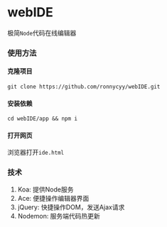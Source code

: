 # webIDE
极简`Node`代码在线编辑器

### 使用方法

#### 克隆项目
`git clone https://github.com/ronnycyy/webIDE.git`

#### 安装依赖
`cd webIDE/app && npm i`

#### 打开网页
浏览器打开`ide.html`

### 技术
1. Koa:  提供Node服务
2. Ace:  便捷操作编辑器界面
3. jQuery:  快捷操作DOM，发送Ajax请求
4. Nodemon: 服务端代码热更新
